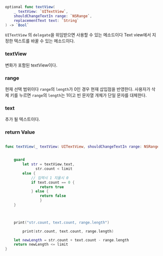 

```swift
optional func textView(
	_ textView: `UITextView`,
	shouldChangeTextIn range: `NSRange`,
	replacementText text: `String`
) -> `Bool`
```

`UITextView` 의 `delegate`을 위임받으면 사용할 수 있는 메소드이다
Text view에서 지정한 텍스트를 바꿀 수 있는 메소드이다.

### textView
변화가 포함된 textView이다.

### range
현재 선택 범위이다
`range`의 `length`가 0인 경우 현재 삽입점을 반영한다.
사용자가 삭제 키를 누르면 `range`의 `length`는 1이고 
빈 문자열 개체가 단일 문자를 대체한다.

### text
추가 될 텍스트이다.

### return Value



```swift

func textView(_ textView: UITextView, shouldChangeTextIn range: NSRange, replacementText text: String) -> Bool {
																					let limit = 50

	guard
		let str = textView.text,
              str.count < limit
		else {
			// 입력시 1 지울시 0
			if text.count == 0 {
				return true
			} else {
				return false
				}
	}

  

	print("str.count, text.count, range.length")

        print(str.count, text.count, range.length)

	let newLength = str.count + text.count - range.length
	return newLength <= limit
}
```